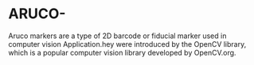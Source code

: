 # ARUCO-
Aruco markers are a type of 2D barcode or fiducial marker used in computer vision Application.hey were introduced by the OpenCV library, which is a popular computer vision library developed by OpenCV.org.
